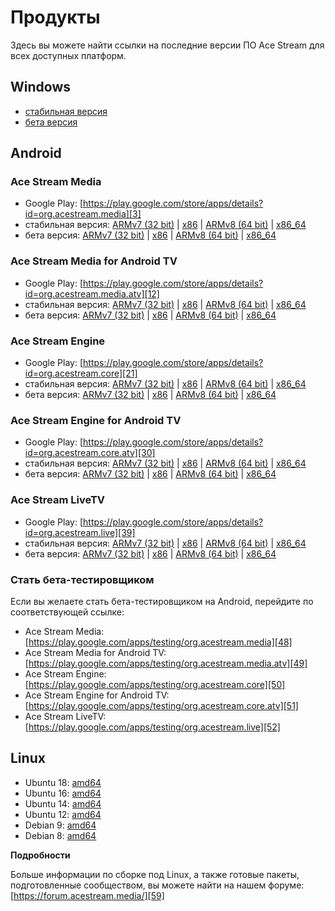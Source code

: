 # Продукты

Здесь вы можете найти ссылки на последние версии ПО Ace Stream для всех доступных платформ.

## Windows

- [стабильная версия][1]
- [бета версия][2]


## Android

### Ace Stream Media

- Google Play: [https://play.google.com/store/apps/details?id=org.acestream.media][3]
- стабильная версия: [ARMv7 (32 bit)][4] | [x86][5] | [ARMv8 (64 bit)][6] | [x86_64][7]
- бета версия: [ARMv7 (32 bit)][8] | [x86][9] | [ARMv8 (64 bit)][10] | [x86_64][11]


### Ace Stream Media for Android TV

- Google Play: [https://play.google.com/store/apps/details?id=org.acestream.media.atv][12]
- стабильная версия: [ARMv7 (32 bit)][13] | [x86][14] | [ARMv8 (64 bit)][15] | [x86_64][16]
- бета версия: [ARMv7 (32 bit)][17] | [x86][18] | [ARMv8 (64 bit)][19] | [x86_64][20]


### Ace Stream Engine

- Google Play: [https://play.google.com/store/apps/details?id=org.acestream.core][21]
- стабильная версия: [ARMv7 (32 bit)][22] | [x86][23] | [ARMv8 (64 bit)][24] | [x86_64][25]
- бета версия: [ARMv7 (32 bit)][26] | [x86][27] | [ARMv8 (64 bit)][28] | [x86_64][29]


### Ace Stream Engine for Android TV

- Google Play: [https://play.google.com/store/apps/details?id=org.acestream.core.atv][30]
- стабильная версия: [ARMv7 (32 bit)][31] | [x86][32] | [ARMv8 (64 bit)][33] | [x86_64][34]
- бета версия: [ARMv7 (32 bit)][35] | [x86][36] | [ARMv8 (64 bit)][37] | [x86_64][38]


### Ace Stream LiveTV

- Google Play: [https://play.google.com/store/apps/details?id=org.acestream.live][39]
- стабильная версия: [ARMv7 (32 bit)][40] | [x86][41] | [ARMv8 (64 bit)][42] | [x86_64][43]
- бета версия: [ARMv7 (32 bit)][44] | [x86][45] | [ARMv8 (64 bit)][46] | [x86_64][47]


### Стать бета-тестировщиком

Если вы желаете стать бета-тестировщиком на Android, перейдите по соответствующей ссылке:

- Ace Stream Media: [https://play.google.com/apps/testing/org.acestream.media][48]
- Ace Stream Media for Android TV: [https://play.google.com/apps/testing/org.acestream.media.atv][49]
- Ace Stream Engine: [https://play.google.com/apps/testing/org.acestream.core][50]
- Ace Stream Engine for Android TV: [https://play.google.com/apps/testing/org.acestream.core.atv][51]
- Ace Stream LiveTV: [https://play.google.com/apps/testing/org.acestream.live][52]


## Linux

- Ubuntu 18: [amd64][53]
- Ubuntu 16: [amd64][54]
- Ubuntu 14: [amd64][55]
- Ubuntu 12: [amd64][56]
- Debian 9: [amd64][57]
- Debian 8: [amd64][58]

**Подробности**

Больше информации по сборке под Linux, а также готовые пакеты, подготовленные
сообществом, вы можете найти на нашем форуме: [https://forum.acestream.media/][59]



[1]: https://download.acestream.media/products/acestream-full/win/latest
[2]: https://download.acestream.media/products/acestream3-beta/win/latest
[3]: https://play.google.com/store/apps/details?id=org.acestream.media
[4]: https://download.acestream.media/products/acestream-engine/android/armv7/latest
[5]: https://download.acestream.media/products/acestream-engine/android/x86/latest
[6]: https://download.acestream.media/products/acestream-engine/android/armv8_64/latest
[7]: https://download.acestream.media/products/acestream-engine/android/x86_64/latest
[8]: https://download.acestream.media/products/acestream-engine-beta/android/armv7/latest
[9]: https://download.acestream.media/products/acestream-engine-beta/android/x86/latest
[10]: https://download.acestream.media/products/acestream-engine-beta/android/armv8_64/latest
[11]: https://download.acestream.media/products/acestream-engine-beta/android/x86_64/latest
[12]: https://play.google.com/store/apps/details?id=org.acestream.media.atv
[13]: https://download.acestream.media/products/acestream-engine/android-tv/armv7/latest
[14]: https://download.acestream.media/products/acestream-engine/android-tv/x86/latest
[15]: https://download.acestream.media/products/acestream-engine/android-tv/armv8_64/latest
[16]: https://download.acestream.media/products/acestream-engine/android-tv/x86_64/latest
[17]: https://download.acestream.media/products/acestream-engine-beta/android-tv/armv7/latest
[18]: https://download.acestream.media/products/acestream-engine-beta/android-tv/x86/latest
[19]: https://download.acestream.media/products/acestream-engine-beta/android-tv/armv8_64/latest
[20]: https://download.acestream.media/products/acestream-engine-beta/android-tv/x86_64/latest
[21]: https://play.google.com/store/apps/details?id=org.acestream.core



[22]: https://download.acestream.media/products/android/acestream-core/armv7/latest
[23]: https://download.acestream.media/products/android/acestream-core/x86/latest
[24]: https://download.acestream.media/products/android/acestream-core/armv8_64/latest
[25]: https://download.acestream.media/products/android/acestream-core/x86_64/latest
[26]: https://download.acestream.media/products/android/acestream-core-beta/armv7/latest
[27]: https://download.acestream.media/products/android/acestream-core-beta/x86/latest
[28]: https://download.acestream.media/products/android/acestream-core-beta/armv8_64/latest
[29]: https://download.acestream.media/products/android/acestream-core-beta/x86_64/latest
[30]: https://play.google.com/store/apps/details?id=org.acestream.core.atv
[31]: https://download.acestream.media/products/android-tv/acestream-core/armv7/latest
[32]: https://download.acestream.media/products/android-tv/acestream-core/x86/latest
[33]: https://download.acestream.media/products/android-tv/acestream-core/armv8_64/latest
[34]: https://download.acestream.media/products/android-tv/acestream-core/x86_64/latest
[35]: https://download.acestream.media/products/android-tv/acestream-core-beta/armv7/latest
[36]: https://download.acestream.media/products/android-tv/acestream-core-beta/x86/latest
[37]: https://download.acestream.media/products/android-tv/acestream-core-beta/armv8_64/latest
[38]: https://download.acestream.media/products/android-tv/acestream-core-beta/x86_64/latest
[39]: https://play.google.com/store/apps/details?id=org.acestream.live
[40]: https://download.acestream.media/products/android/acestream-livetv/armv7/latest
[41]: https://download.acestream.media/products/android/acestream-livetv/x86/latest
[42]: https://download.acestream.media/products/android/acestream-livetv/armv8_64/latest
[43]: https://download.acestream.media/products/android/acestream-livetv/x86_64/latest
[44]: https://download.acestream.media/products/android/acestream-livetv-beta/armv7/latest
[45]: https://download.acestream.media/products/android/acestream-livetv-beta/x86/latest
[46]: https://download.acestream.media/products/android/acestream-livetv-beta/armv8_64/latest
[47]: https://download.acestream.media/products/android/acestream-livetv-beta/x86_64/latest
[48]: https://play.google.com/apps/testing/org.acestream.media
[49]: https://play.google.com/apps/testing/org.acestream.media.atv
[50]: https://play.google.com/apps/testing/org.acestream.core
[51]: https://play.google.com/apps/testing/org.acestream.core.atv
[52]: https://play.google.com/apps/testing/org.acestream.live
[53]: https://download.acestream.media/linux/acestream_3.1.49_ubuntu_18.04_x86_64.tar.gz
[54]: https://download.acestream.media/linux/acestream_3.1.16_ubuntu_16.04_x86_64.tar.gz
[55]: https://download.acestream.media/linux/acestream_3.1.16_ubuntu_14.04_x86_64.tar.gz
[56]: https://download.acestream.media/linux/acestream_3.1.16_ubuntu_12.04_x86_64.tar.gz
[57]: https://download.acestream.media/linux/acestream_3.1.49_debian_9.9_x86_64.tar.gz
[58]: https://download.acestream.media/linux/acestream_3.1.49_debian_8.11_x86_64.tar.gz
[59]: https://forum.acestream.media/
